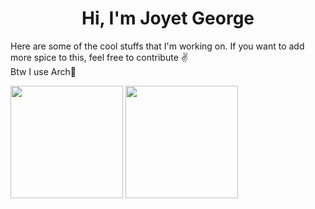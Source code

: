 <h1 align="center">Hi, I'm Joyet George</h1>

Here are some of the cool stuffs that I'm working on. If you want to add more spice to this, feel free to contribute ✌️ <br>
Btw I use Arch🐧






  <img height="180em" src="https://github-readme-stats.vercel.app/api?username=joyetgeorge&show_icons=true&theme=dark&include_all_commits=true&count_private=true"/>
  <img height="180em" src="https://github-readme-stats.vercel.app/api/top-langs/?username=joyetgeorge&layout=compact&langs_count=7&theme=dark"/>
